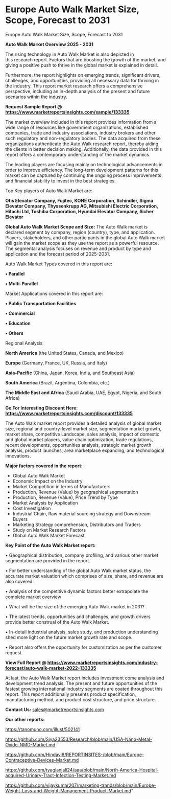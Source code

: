 # Europe Auto Walk Market Size, Scope, Forecast to 2031
Europe Auto Walk Market Size, Scope, Forecast to 2031

<Strong> Auto Walk Market Overview 2025 - 2031</strong>

The rising technology in Auto Walk Market is also depicted in this research report. Factors that are boosting the growth of the market, and giving a positive push to thrive in the global market is explained in detail.

Furthermore, the report highlights on emerging trends, significant drivers, challenges, and opportunities, providing all necessary data for thriving in the industry. This report market research offers a comprehensive perspective, including an in-depth analysis of the present and future scenarios within the industry.

<strong>Request Sample Report @ <a href=https://www.marketreportsinsights.com/sample/133335>https://www.marketreportsinsights.com/sample/133335</a></strong>

The market overview included in this report provides information from a wide range of resources like government organizations, established companies, trade and industry associations, industry brokers and other such regulatory and non-regulatory bodies. The data acquired from these organizations authenticate the Auto Walk research report, thereby aiding the clients in better decision making. Additionally, the data provided in this report offers a contemporary understanding of the market dynamics.

The leading players are focusing mainly on technological advancements in order to improve efficiency. The long-term development patterns for this market can be captured by continuing the ongoing process improvements and financial stability to invest in the best strategies.

Top Key players of Auto Walk Market are:

<strong>Otis Elevator Company, Fujitec, KONE Corporation, Schindler, Sigma Elevator Company, Thyssenkrupp AG, Mitsubishi Electric Corporation, Hitachi Ltd, Toshiba Corporation, Hyundai Elevator Company, Sicher Elevator</strong>

<strong><b>Global Auto Walk Market Scope and Size:</b></strong>
The Auto Walk market is declared segment by company, region (country), type, and application. Players, stakeholders, and other participants in the global Auto Walk market will gain the market scope as they use the report as a powerful resource. The segmental analysis focuses on revenue and product by type and application and the forecast period of 2025-2031.

Auto Walk Market Types covered in this report are:

<strong>• Parallel

• Multi-Parallel</strong>

Market Applications covered in this report are:

<strong>• Public Transportation Facilities

• Commercial

• Education

• Others</strong> 

Regional Analysis

<strong>North America</strong> (the United States, Canada, and Mexico)

<strong>Europe</strong> (Germany, France, UK, Russia, and Italy)

<strong>Asia-Pacific</strong> (China, Japan, Korea, India, and Southeast Asia)

<strong>South America</strong> (Brazil, Argentina, Colombia, etc.)

<strong>The Middle East and Africa</strong> (Saudi Arabia, UAE, Egypt, Nigeria, and South Africa)

<strong>Go For Interesting Discount Here: <a href=https://www.marketreportsinsights.com/discount/133335>https://www.marketreportsinsights.com/discount/133335</a></strong>

The Auto Walk market report provides a detailed analysis of global market size, regional and country-level market size, segmentation market growth, market share, competitive Landscape, sales analysis, impact of domestic and global market players, value chain optimization, trade regulations, recent developments, opportunities analysis, strategic market growth analysis, product launches, area marketplace expanding, and technological innovations.

<strong><b>Major factors covered in the report:</b></strong>
<ul>
  <li>Global Auto Walk Market </li>
  <li>Economic Impact on the Industry</li>
  <li>Market Competition in terms of Manufacturers</li>
  <li>Production, Revenue (Value) by geographical segmentation</li>
  <li>Production, Revenue (Value), Price Trend by Type</li>
  <li>Market Analysis by Application</li>
  <li>Cost Investigation</li>
  <li>Industrial Chain, Raw material sourcing strategy and Downstream Buyers</li>
  <li>Marketing Strategy comprehension, Distributors and Traders</li>
  <li>Study on Market Research Factors</li>
  <li>Global Auto Walk Market Forecast</li>
</ul>

<strong><b>Key Point of the Auto Walk Market report:</b></strong>

• Geographical distribution, company profiling, and various other market segmentation are provided in the report.

• For better understanding of the global Auto Walk market status, the accurate market valuation which comprises of size, share, and revenue are also covered.

• Analysis of the competitive dynamic factors better extrapolate the complete market overview

• What will be the size of the emerging Auto Walk market in 2031?

• The latest trends, opportunities and challenges, and growth drivers provide better construal of the Auto Walk Market.

• In-detail industrial analysis, sales study, and production understanding shed more light on the future market growth rate and scope.

• Report also offers the opportunity for customization as per the customer request.

<strong><b>View Full Report @ <a href=https://www.marketreportsinsights.com/industry-forecast/auto-walk-market-2022-133335>https://www.marketreportsinsights.com/industry-forecast/auto-walk-market-2022-133335</a></b></strong>


At last, the Auto Walk Market report includes investment come analysis and development trend analysis. The present and future opportunities of the fastest growing international industry segments are coated throughout this report. This report additionally presents product specification, manufacturing method, and product cost structure, and price structure.

<strong>Contact Us:</strong>
sales@marketreportsinsights.com

<strong>Our other reports:</strong>

<a href=https://tanomuno.com/illust/502141>https://tanomuno.com/illust/502141</a>

<a href=https://github.com/Siya23553/Research/blob/main/USA-Nano-Metal-Oxide-NMO-Market.md>https://github.com/Siya23553/Research/blob/main/USA-Nano-Metal-Oxide-NMO-Market.md</a>

<a href=https://github.com/Hindavi8/REPORTINSITES-/blob/main/Europe-Contraceptive-Devices-Market.md>https://github.com/Hindavi8/REPORTINSITES-/blob/main/Europe-Contraceptive-Devices-Market.md</a>

<a href=https://github.com/tyagianjali24/aaa/blob/main/North-America-Hospital-acquired-Urinary-Tract-Infection-Testing-Market.md>https://github.com/tyagianjali24/aaa/blob/main/North-America-Hospital-acquired-Urinary-Tract-Infection-Testing-Market.md</a>

<a href=https://github.com/vijaykumar207/marketing-trands/blob/main/Europe-Weight-Loss-and-Weight-Management-Product-Market.md>https://github.com/vijaykumar207/marketing-trands/blob/main/Europe-Weight-Loss-and-Weight-Management-Product-Market.md</a>"
